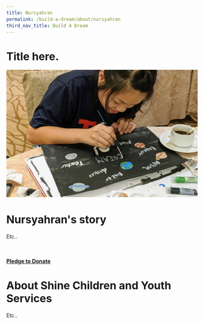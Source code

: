 ```yaml
---
title: Nursyahran
permalink: /build-a-dream/about/nursyahran
third_nav_title: Build A Dream
---
```

# Title here.  
<a href="www.marinabaysands.com/artsciencemuseum"> <img src="/images/Jia_En.jpg" /></a>
# Nursyahran's story

Etc.. 

<br>
<font color="orangered"><b><br><a href="www.marinabaysands.com/artsciencemuseum">Pledge to Donate</a></b></font>
<br>
      
# About Shine Children and Youth Services 
  
Etc..

